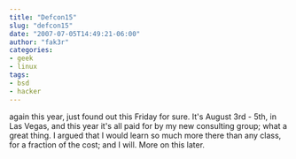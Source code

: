 ```yaml
---
title: "Defcon15"
slug: "defcon15"
date: "2007-07-05T14:49:21-06:00"
author: "fak3r"
categories:
- geek
- linux
tags:
- bsd
- hacker
---
```


 again this year, just found out this Friday for sure.  It's August 3rd - 5th, in Las Vegas, and this year it's all paid for by my new consulting group; what a great thing.  I argued that I would learn so much more there than any class, for a fraction of the cost; and I will.  More on this later.
